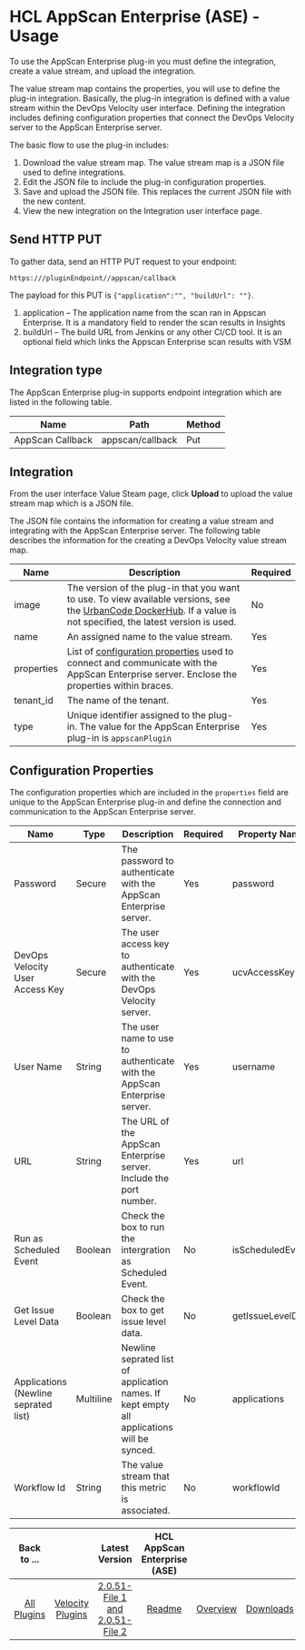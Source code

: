
# HCL AppScan Enterprise (ASE) - Usage


To use the AppScan Enterprise plug-in you must define the integration, create a value stream, and upload the integration.

The value stream map contains the properties, you will use to define the plug-in integration. Basically, the plug-in integration is defined with a value stream within the DevOps Velocity user interface. Defining the integration includes defining configuration properties that connect the DevOps Velocity server to the AppScan Enterprise server.

The basic flow to use the plug-in includes:

1. Download the value stream map. The value stream map is a JSON file used to define integrations.
2. Edit the JSON file to include the plug-in configuration properties.
3. Save and upload the JSON file. This replaces the current JSON file with the new content.
4. View the new integration on the Integration user interface page.

## Send HTTP PUT

To gather data, send an HTTP PUT request to your endpoint:


```
https:///pluginEndpoint//appscan/callback
```

The payload for this PUT is ```{"application":"", "buildUrl": ""}```.

1. application – The application name from the scan ran in Appscan Enterprise. It is a mandatory field to render the scan results in Insights
2. buildUrl – The build URL from Jenkins or any other CI/CD tool. It is an optional field which links the Appscan Enterprise scan results with VSM

## Integration type

The AppScan Enterprise plug-in supports endpoint integration which are listed in the following table.

| Name | Path |Method |
| --- | --- | --- |
| AppScan Callback | appscan/callback | Put | 

## Integration

From the user interface Value Steam page, click **Upload** to upload the value stream map which is a JSON file.

The JSON file contains the information for creating a value stream and integrating with the AppScan Enterprise server. The following table describes the information for the creating a DevOps Velocity value stream map.


| Name | Description | Required |
| --- | --- | --- |
| image | The version of the plug-in that you want to use. To view available versions, see the [UrbanCode DockerHub](https://hub.docker.com/r/urbancode/ucv-ext-appscan/tags). If a value is not specified, the latest version is used. | No |
| name | An assigned name to the value stream. | Yes |
| properties | List of [configuration properties](#properties) used to connect and communicate with the AppScan Enterprise server. Enclose the properties within braces. | Yes |
| tenant\_id | The name of the tenant. | Yes |
| type | Unique identifier assigned to the plug-in. The value for the AppScan Enterprise plug-in is `appscanPlugin` | Yes |

## Configuration Properties


The configuration properties which are included in the `properties` field are unique to the AppScan Enterprise plug-in and define the connection and communication to the AppScan Enterprise server.


| Name | Type | Description | Required | Property Name |
| --- | --- | --- | --- | --- |
| Password | Secure | The password to authenticate with the AppScan Enterprise server. | Yes | password |
| DevOps Velocity User Access Key | Secure | The user access key to authenticate with the DevOps Velocity server. | Yes | ucvAccessKey |
| User Name | String | The user name to use to authenticate with the AppScan Enterprise server. | Yes | username |
| URL | String | The URL of the AppScan Enterprise server. Include the port number. | Yes | url |
| Run as Scheduled Event | Boolean | Check the box to run the intergration as Scheduled Event. | No | isScheduledEvent |
| Get Issue Level Data | Boolean | Check the box to get issue level data. | No | getIssueLevelData |
| Applications (Newline seprated list) | Multiline | Newline seprated list of application names. If kept empty all applications will be synced. | No | applications |
| Workflow Id | String | The value stream that this metric is associated. | No | workflowId |





|Back to ...||Latest Version|HCL AppScan Enterprise (ASE) |||
| :---: | :---: | :---: | :---: | :---: | :---: |
|[All Plugins](../../index.md)|[Velocity Plugins](../README.md)|[2.0.51-File 1 ](https://raw.githubusercontent.com/UrbanCode/IBM-UCV-PLUGINS/main/files/ucv-ext-appscan/ucv-ext-appscan%3A2.0.51.tar.7z.001)[and 2.0.51-File 2](https://raw.githubusercontent.com/UrbanCode/IBM-UCV-PLUGINS/main/files/ucv-ext-appscan/ucv-ext-appscan%3A2.0.51.tar.7z.002)|[Readme](README.md)|[Overview](overview.md)|[Downloads](downloads.md)|

